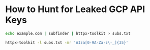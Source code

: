 # How to Hunt for Leaked GCP API Keys


```bash
echo example.com | subfinder | httpx-toolkit > subs.txt

httpx-toolkit -l subs.txt -mr 'AIza[0-9A-Za-z\-_]{35}'
```

